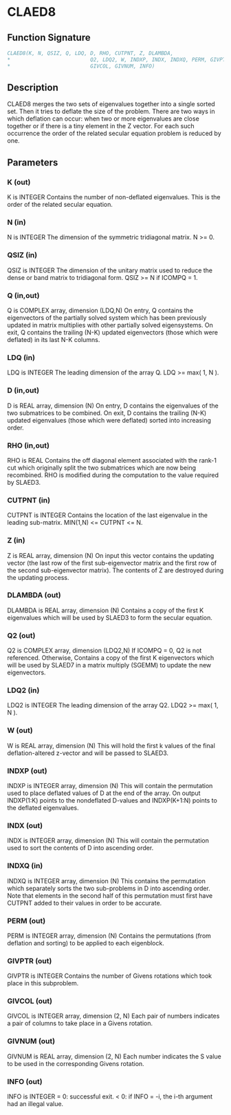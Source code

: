 # CLAED8

## Function Signature

```fortran
CLAED8(K, N, QSIZ, Q, LDQ, D, RHO, CUTPNT, Z, DLAMBDA,
*                          Q2, LDQ2, W, INDXP, INDX, INDXQ, PERM, GIVPTR,
*                          GIVCOL, GIVNUM, INFO)
```

## Description


 CLAED8 merges the two sets of eigenvalues together into a single
 sorted set.  Then it tries to deflate the size of the problem.
 There are two ways in which deflation can occur:  when two or more
 eigenvalues are close together or if there is a tiny element in the
 Z vector.  For each such occurrence the order of the related secular
 equation problem is reduced by one.

## Parameters

### K (out)

K is INTEGER Contains the number of non-deflated eigenvalues. This is the order of the related secular equation.

### N (in)

N is INTEGER The dimension of the symmetric tridiagonal matrix. N >= 0.

### QSIZ (in)

QSIZ is INTEGER The dimension of the unitary matrix used to reduce the dense or band matrix to tridiagonal form. QSIZ >= N if ICOMPQ = 1.

### Q (in,out)

Q is COMPLEX array, dimension (LDQ,N) On entry, Q contains the eigenvectors of the partially solved system which has been previously updated in matrix multiplies with other partially solved eigensystems. On exit, Q contains the trailing (N-K) updated eigenvectors (those which were deflated) in its last N-K columns.

### LDQ (in)

LDQ is INTEGER The leading dimension of the array Q. LDQ >= max( 1, N ).

### D (in,out)

D is REAL array, dimension (N) On entry, D contains the eigenvalues of the two submatrices to be combined. On exit, D contains the trailing (N-K) updated eigenvalues (those which were deflated) sorted into increasing order.

### RHO (in,out)

RHO is REAL Contains the off diagonal element associated with the rank-1 cut which originally split the two submatrices which are now being recombined. RHO is modified during the computation to the value required by SLAED3.

### CUTPNT (in)

CUTPNT is INTEGER Contains the location of the last eigenvalue in the leading sub-matrix. MIN(1,N) <= CUTPNT <= N.

### Z (in)

Z is REAL array, dimension (N) On input this vector contains the updating vector (the last row of the first sub-eigenvector matrix and the first row of the second sub-eigenvector matrix). The contents of Z are destroyed during the updating process.

### DLAMBDA (out)

DLAMBDA is REAL array, dimension (N) Contains a copy of the first K eigenvalues which will be used by SLAED3 to form the secular equation.

### Q2 (out)

Q2 is COMPLEX array, dimension (LDQ2,N) If ICOMPQ = 0, Q2 is not referenced. Otherwise, Contains a copy of the first K eigenvectors which will be used by SLAED7 in a matrix multiply (SGEMM) to update the new eigenvectors.

### LDQ2 (in)

LDQ2 is INTEGER The leading dimension of the array Q2. LDQ2 >= max( 1, N ).

### W (out)

W is REAL array, dimension (N) This will hold the first k values of the final deflation-altered z-vector and will be passed to SLAED3.

### INDXP (out)

INDXP is INTEGER array, dimension (N) This will contain the permutation used to place deflated values of D at the end of the array. On output INDXP(1:K) points to the nondeflated D-values and INDXP(K+1:N) points to the deflated eigenvalues.

### INDX (out)

INDX is INTEGER array, dimension (N) This will contain the permutation used to sort the contents of D into ascending order.

### INDXQ (in)

INDXQ is INTEGER array, dimension (N) This contains the permutation which separately sorts the two sub-problems in D into ascending order. Note that elements in the second half of this permutation must first have CUTPNT added to their values in order to be accurate.

### PERM (out)

PERM is INTEGER array, dimension (N) Contains the permutations (from deflation and sorting) to be applied to each eigenblock.

### GIVPTR (out)

GIVPTR is INTEGER Contains the number of Givens rotations which took place in this subproblem.

### GIVCOL (out)

GIVCOL is INTEGER array, dimension (2, N) Each pair of numbers indicates a pair of columns to take place in a Givens rotation.

### GIVNUM (out)

GIVNUM is REAL array, dimension (2, N) Each number indicates the S value to be used in the corresponding Givens rotation.

### INFO (out)

INFO is INTEGER = 0: successful exit. < 0: if INFO = -i, the i-th argument had an illegal value.

